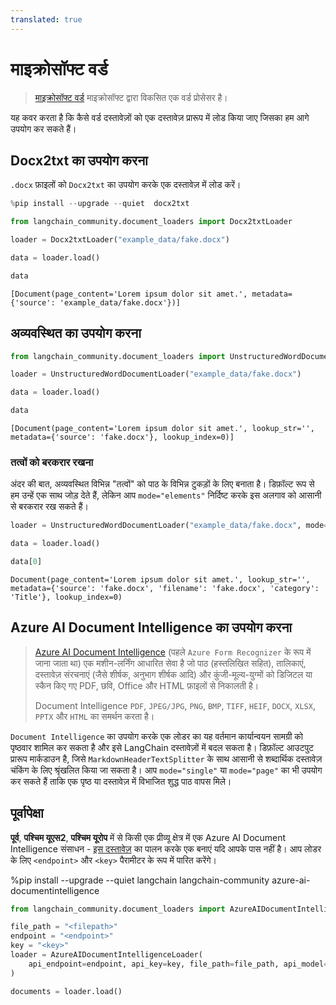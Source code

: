 ```yaml
---
translated: true
---
```


# माइक्रोसॉफ्ट वर्ड

>[माइक्रोसॉफ्ट वर्ड](https://www.microsoft.com/en-us/microsoft-365/word) माइक्रोसॉफ्ट द्वारा विकसित एक वर्ड प्रोसेसर है।

यह कवर करता है कि कैसे वर्ड दस्तावेज़ों को एक दस्तावेज़ प्रारूप में लोड किया जाए जिसका हम आगे उपयोग कर सकते हैं।

## Docx2txt का उपयोग करना

`.docx` फ़ाइलों को `Docx2txt` का उपयोग करके एक दस्तावेज़ में लोड करें।

```python
%pip install --upgrade --quiet  docx2txt
```

```python
from langchain_community.document_loaders import Docx2txtLoader
```

```python
loader = Docx2txtLoader("example_data/fake.docx")
```

```python
data = loader.load()
```

```python
data
```

```output
[Document(page_content='Lorem ipsum dolor sit amet.', metadata={'source': 'example_data/fake.docx'})]
```

## अव्यवस्थित का उपयोग करना

```python
from langchain_community.document_loaders import UnstructuredWordDocumentLoader
```

```python
loader = UnstructuredWordDocumentLoader("example_data/fake.docx")
```

```python
data = loader.load()
```

```python
data
```

```output
[Document(page_content='Lorem ipsum dolor sit amet.', lookup_str='', metadata={'source': 'fake.docx'}, lookup_index=0)]
```

### तत्वों को बरकरार रखना

अंदर की बात, अव्यवस्थित विभिन्न "तत्वों" को पाठ के विभिन्न टुकड़ों के लिए बनाता है। डिफ़ॉल्ट रूप से हम उन्हें एक साथ जोड़ देते हैं, लेकिन आप `mode="elements"` निर्दिष्ट करके इस अलगाव को आसानी से बरकरार रख सकते हैं।

```python
loader = UnstructuredWordDocumentLoader("example_data/fake.docx", mode="elements")
```

```python
data = loader.load()
```

```python
data[0]
```

```output
Document(page_content='Lorem ipsum dolor sit amet.', lookup_str='', metadata={'source': 'fake.docx', 'filename': 'fake.docx', 'category': 'Title'}, lookup_index=0)
```

## Azure AI Document Intelligence का उपयोग करना

>[Azure AI Document Intelligence](https://aka.ms/doc-intelligence) (पहले `Azure Form Recognizer` के रूप में जाना जाता था) एक मशीन-लर्निंग
>आधारित सेवा है जो पाठ (हस्तलिखित सहित), तालिकाएं, दस्तावेज़ संरचनाएं (जैसे शीर्षक, अनुभाग शीर्षक आदि) और कुंजी-मूल्य-युग्मों को डिजिटल या स्कैन किए गए PDF, छवि, Office और HTML फ़ाइलों से निकालती है।
>
>Document Intelligence `PDF`, `JPEG/JPG`, `PNG`, `BMP`, `TIFF`, `HEIF`, `DOCX`, `XLSX`, `PPTX` और `HTML` का समर्थन करता है।

`Document Intelligence` का उपयोग करके एक लोडर का यह वर्तमान कार्यान्वयन सामग्री को पृष्ठवार शामिल कर सकता है और इसे LangChain दस्तावेज़ों में बदल सकता है। डिफ़ॉल्ट आउटपुट प्रारूप मार्कडाउन है, जिसे `MarkdownHeaderTextSplitter` के साथ आसानी से शब्दार्थिक दस्तावेज़ चंकिंग के लिए श्रृंखलित किया जा सकता है। आप `mode="single"` या `mode="page"` का भी उपयोग कर सकते हैं ताकि एक पृष्ठ या दस्तावेज़ में विभाजित शुद्ध पाठ वापस मिले।

## पूर्वापेक्षा

**पूर्व**, **पश्चिम यूएस2**, **पश्चिम यूरोप** में से किसी एक प्रीव्यू क्षेत्र में एक Azure AI Document Intelligence संसाधन - [इस दस्तावेज़](https://learn.microsoft.com/azure/ai-services/document-intelligence/create-document-intelligence-resource?view=doc-intel-4.0.0) का पालन करके एक बनाएं यदि आपके पास नहीं है। आप लोडर के लिए `<endpoint>` और `<key>` पैरामीटर के रूप में पारित करेंगे।

%pip install --upgrade --quiet  langchain langchain-community azure-ai-documentintelligence

```python
from langchain_community.document_loaders import AzureAIDocumentIntelligenceLoader

file_path = "<filepath>"
endpoint = "<endpoint>"
key = "<key>"
loader = AzureAIDocumentIntelligenceLoader(
    api_endpoint=endpoint, api_key=key, file_path=file_path, api_model="prebuilt-layout"
)

documents = loader.load()
```
